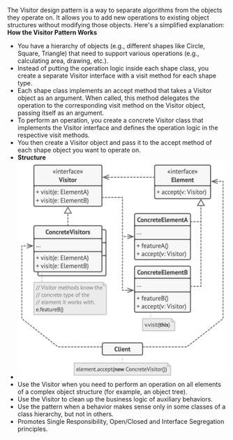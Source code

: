 The Visitor design pattern is a way to separate algorithms from the objects they operate on. It allows you to add new operations to existing object structures without modifying those objects. Here's a simplified explanation:\
**How the Visitor Pattern Works**
- You have a hierarchy of objects (e.g., different shapes like Circle, Square, Triangle) that need to support various operations (e.g., calculating area, drawing, etc.).
- Instead of putting the operation logic inside each shape class, you create a separate Visitor interface with a visit method for each shape type.
- Each shape class implements an accept method that takes a Visitor object as an argument. When called, this method delegates the operation to the corresponding visit method on the Visitor object, passing itself as an argument.
- To perform an operation, you create a concrete Visitor class that implements the Visitor interface and defines the operation logic in the respective visit methods.
- You then create a Visitor object and pass it to the accept method of each shape object you want to operate on.
- **Structure**
- ![img.png](img.png)
- Use the Visitor when you need to perform an operation on all elements of a complex object structure (for example, an object tree).
- Use the Visitor to clean up the business logic of auxiliary behaviors.
- Use the pattern when a behavior makes sense only in some classes of a class hierarchy, but not in others.
- Promotes Single Responsibility, Open/Closed and Interface Segregation principles.